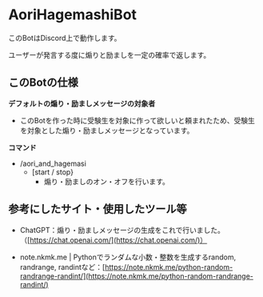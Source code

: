 # AoriHagemashiBot
このBotはDiscord上で動作します。

ユーザーが発言する度に煽りと励ましを一定の確率で返します。

## このBotの仕様

**デフォルトの煽り・励ましメッセージの対象者**

* このBotを作った時に受験生を対象に作って欲しいと頼まれたため、受験生を対象とした煽り・励ましメッセージとなっています。

**コマンド**

* /aori_and_hagemasi
  * [start / stop}
    * 煽り・励ましのオン・オフを行います。

## 参考にしたサイト・使用したツール等

* ChatGPT：煽り・励ましメッセージの生成をこれで行いました。（[https://chat.openai.com/](https://chat.openai.com/)）

* note.nkmk.me | Pythonでランダムな小数・整数を生成するrandom, randrange, randintなど：[https://note.nkmk.me/python-random-randrange-randint/](https://note.nkmk.me/python-random-randrange-randint/)
